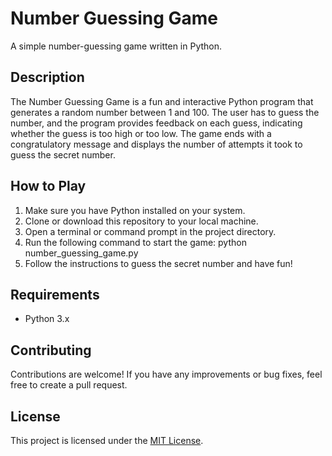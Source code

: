 # Number Guessing Game

A simple number-guessing game written in Python.

## Description

The Number Guessing Game is a fun and interactive Python program that generates a random number between 1 and 100. The user has to guess the number, and the program provides feedback on each guess, indicating whether the guess is too high or too low. The game ends with a congratulatory message and displays the number of attempts it took to guess the secret number.

## How to Play

1. Make sure you have Python installed on your system.
2. Clone or download this repository to your local machine.
3. Open a terminal or command prompt in the project directory.
4. Run the following command to start the game: python number_guessing_game.py
5. Follow the instructions to guess the secret number and have fun!

## Requirements

- Python 3.x

## Contributing

Contributions are welcome! If you have any improvements or bug fixes, feel free to create a pull request.

## License

This project is licensed under the [MIT License](LICENSE).

